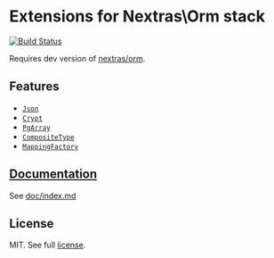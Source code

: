 Extensions for Nextras\Orm stack
================================

[![Build Status](https://travis-ci.org/mikulas/nextras-ormext.svg?branch=master)](https://travis-ci.org/mikulas/nextras-ormext)

Requires dev version of [nextras/orm](https://github.com/nextras/orm).

## Features

- [`Json`](doc/index.md#json)
- [`Crypt`](doc/index.md#crypt)
- [`PgArray`](doc/index.md#pgarray)
- [`CompositeType`](doc/index.md#compositetype)
- [`MappingFactory`](doc/index.md#mappingfactory)


## [Documentation](doc/index.md)

See [doc/index.md](doc/index.md)

## License

MIT. See full [license](license.md).
